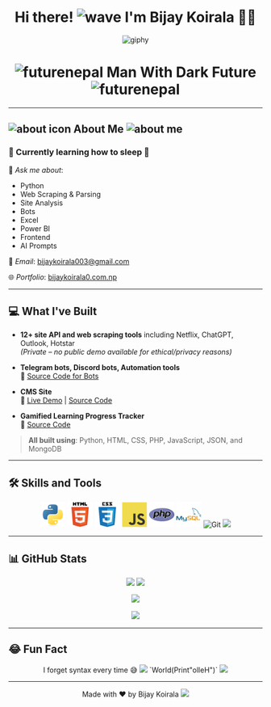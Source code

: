 <h1 align="center">
  Hi there! <img src="https://github.com/bijay085/bijay085/assets/107698781/e06089b9-5686-4b99-b825-432e89f1f98e" alt="wave" width="45"/> I'm Bijay Koirala 🧑‍💻
</h1>

<p align="center">
  <img src="https://github.com/bijay085/bijay085/assets/107698781/a2f5d1f9-b1a0-45f1-bdd5-3092abae84fe" alt="giphy" width="80"/>
</p>

<h1 align="center">
  <img src="https://github.com/bijay085/bijay085/assets/107698781/c1044b84-639c-4b66-8b8f-51e2a1eeb22e" alt="futurenepal" width="50" height="50"/>
  Man With Dark Future
  <img src="https://github.com/bijay085/bijay085/assets/107698781/e0c082ef-3d33-4279-bfad-9726172a98f4" alt="futurenepal" width="50" height="50"/>
</h1>

---

## <img src="https://github.com/bijay085/bijay085/assets/107698781/22559ad1-4aa8-4dd0-be80-8e869079f0c7" width="35" alt="about icon"/> About Me <img src="https://github.com/bijay085/bijay085/assets/107698781/3e56b2ec-37b5-4f56-804c-194e0137cade" alt="about me" width="40" height="40"/>

### 🌱 Currently learning how to sleep 🛌

💬 *Ask me about*:
- Python
- Web Scraping & Parsing
- Site Analysis
- Bots
- Excel
- Power BI
- Frontend
- AI Prompts

📢 *Email*: [bijaykoirala003@gmail.com](mailto:bijaykoirala003@gmail.com)

🌐 *Portfolio*: [bijaykoirala0.com.np](https://bijaykoirala0.com.np/?i=1)

---

## 💻 What I've Built

- **12+ site API and web scraping tools** including Netflix, ChatGPT, Outlook, Hotstar  
  *(Private – no public demo available for ethical/privacy reasons)*

- **Telegram bots, Discord bots, Automation tools**  
  🔗 [Source Code for Bots](https://github.com/bijay085/Projects/tree/master/Bots)

- **CMS Site**  
  🔗 [Live Demo](https://flamemodparadise.github.io/My-Site/) | [Source Code](https://github.com/bijay085/Projects/tree/master/CMS%20Site)

- **Gamified Learning Progress Tracker**  
  🔗 [Source Code](https://github.com/bijay085/Projects/tree/master/Gamified%20Learning%20Progress%20Tracker)

> **All built using**: Python, HTML, CSS, PHP, JavaScript, JSON, and MongoDB

---

## 🛠️ Skills and Tools

<p align="center">
  <img src="https://raw.githubusercontent.com/devicons/devicon/master/icons/python/python-original.svg" width="50" title="Python"/>
  <img src="https://raw.githubusercontent.com/devicons/devicon/master/icons/html5/html5-original-wordmark.svg" width="50" title="HTML5"/>
  <img src="https://raw.githubusercontent.com/devicons/devicon/master/icons/css3/css3-original-wordmark.svg" width="50" title="CSS3"/>
  <img src="https://raw.githubusercontent.com/devicons/devicon/master/icons/javascript/javascript-original.svg" width="50" title="JavaScript"/>
  <img src="https://raw.githubusercontent.com/devicons/devicon/master/icons/php/php-original.svg" width="50" title="PHP"/>
  <img src="https://raw.githubusercontent.com/devicons/devicon/master/icons/mysql/mysql-original-wordmark.svg" width="50" title="MySQL"/>
  <img src="https://www.vectorlogo.zone/logos/git-scm/git-scm-icon.svg" width="50" title="Git"/>
  <img src="https://img.shields.io/badge/GPT%20Prompt%20Engineer-4285F4?style=for-the-badge&logo=openai&logoColor=white" height="30"/>
</p>

---

## 📊 GitHub Stats

<div align="center">
  <img src="https://github-readme-stats.vercel.app/api/top-langs?username=bijay085&show_icons=true&locale=en&layout=compact&theme=radical" width="390" />
  <img src="https://github-readme-stats.vercel.app/api?username=bijay085&show_icons=true&locale=en&theme=radical" width="410" />
</div>

<p align="center">
  <img src="https://github-readme-streak-stats.herokuapp.com/?user=bijay085&theme=radical" width="420"/>
</p>

<p align="center">
  <img src="https://github-readme-activity-graph.cyclic.app/graph?username=bijay085&theme=rogue" />
</p>

---

## 😂 Fun Fact

<p align="center">
  I forget syntax every time 😅  
  <img src="https://media.giphy.com/media/TLjn42M7DPVQGdxfIr/giphy.gif" width="50"/>  
  `World(Print"olleH")`  
  <img src="https://media.giphy.com/media/10DhYj0GGhL9tm/giphy.gif" width="50"/>
</p>

---

<p align="center">
  Made with ❤️ by Bijay Koirala  
  <img src="https://github.com/bijay085/bijay085/assets/107698781/550c345f-7905-4bd6-a3d0-ab5f9588cd7a" width="40"/>
</p>

